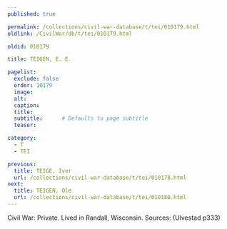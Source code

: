 ```yaml
---
published: true

permalink: /collections/civil-war-database/t/tei/010179.html
oldlink: /CivilWar/db/t/tei/010179.html

oldid: 010179

title: TEIGEN, E. E.

pagelist:
  exclude: false
  order: 10179
  image: 
  alt:
  caption:
  title:
  subtitle:      # Defaults to page subtitle
  teaser:

category: 
  - T 
  - TEI

previous:
  title: TEIGE, Iver
  url: /collections/civil-war-database/t/tei/010178.html  
next:
  title: TEIGEN, Ole
  url: /collections/civil-war-database/t/tei/010180.html   
---
```

Civil War: Private. Lived in Randall, Wisconsin. Sources: (Ulvestad p333)